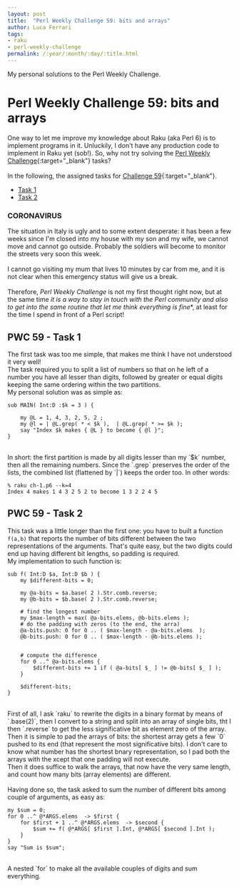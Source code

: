 ```yaml
---
layout: post
title:  "Perl Weekly Challenge 59: bits and arrays"
author: Luca Ferrari
tags:
- raku
- perl-weekly-challenge
permalink: /:year/:month/:day/:title.html
---
```

My personal solutions to the Perl Weekly Challenge.

# Perl Weekly Challenge 59: bits and arrays

One way to let me improve my knowledge about Raku (aka Perl 6) is to implement programs in it.
Unluckily, I don't have any production code to implement in Raku yet (sob!).
So, why not try solving the [Perl Weekly Challenge](https://perlweeklychallenge.org/){:target="_blank"} tasks?
<br/>
<br/>
In the following, the assigned tasks for [Challenge 59](https://perlweeklychallenge.org/blog/perl-weekly-challenge-059/){:target="_blank"}.
<br/>
- [Task 1](#task1)
- [Task 2](#task2)


### CORONAVIRUS
The situation in Italy is ugly and to some extent desperate: it has been a few weeks since I'm closed into my house with my son and my wife, we cannot move and cannot go outside. Probably the soldiers will become to monitor the streets very soon this week.
<br/>
<br/>
I cannot go visiting my mum that lives 10 minutes by car from me, and it is not clear when this emergency status will give us a break.
<br/>
<br/>
Therefore, *Perl Weekly Challenge* is not my first thought right now, but at the same time *it is a way to stay in touch with the Perl community and also to get into the same routine that let me think everything is fine**, at least for the time I spend in front of a Perl script!


<a name="task1"></a>
## PWC 59 - Task 1

The first task was too me simple, that makes me think I have not understood it very well!
<br/>
The task required you to split a list of numbers so that on he left of a number you have all lesser than digits, followed by greater or equal digits keeping the same ordering within the two partitions.
<br/>
My personal solution was as simple as:

```perl6
sub MAIN( Int:D :$k = 3 ) {

    my @L = 1, 4, 3, 2, 5, 2 ;
    my @l = | @L.grep( * < $k ),  | @L.grep( * >= $k );
    say "Index $k makes { @L } to become { @l }";
}
```

<br/>
In short: the first partition is made by all digits lesser than my `$k` number, then all the remaining numbers. Since the `.grep` preserves the order of the lists, the combined list (flattened by `|`) keeps the order too.
In other words:

```shell
% raku ch-1.p6 --k=4
Index 4 makes 1 4 3 2 5 2 to become 1 3 2 2 4 5
```


<a name="task2"></a>
## PWC 59 - Task 2


This task was a little longer than the first one: you have to built a function `f(a,b)` that reports the number of bits different between the two representations of the arguments. That's quite easy, but the two digits could end up having different bit lengths, so padding is required.
<br/>
My implementation to such function is:

```perl6
sub f( Int:D $a, Int:D $b ) {
    my $different-bits = 0;

    my @a-bits = $a.base( 2 ).Str.comb.reverse;
    my @b-bits = $b.base( 2 ).Str.comb.reverse;

    # find the longest number
    my $max-length = max( @a-bits.elems, @b-bits.elems );
    # do the padding with zeros (to the end, the arra)
    @a-bits.push: 0 for 0 .. ( $max-length - @a-bits.elems  );
    @b-bits.push: 0 for 0 .. ( $max-length - @b-bits.elems );


    # compute the difference
    for 0 ..^ @a-bits.elems {
        $different-bits += 1 if ( @a-bits[ $_ ] != @b-bits[ $_ ] );
    }

    $different-bits;
}

```


<br/>
First of all, I ask `raku` to rewrite the digits in a binary format by means of `.base(2)`, then I convert to a string and split into an array of single bits, tht I then `.reverse` to get the less significative bit as element zero of the array.
Then it is simple to pad the arrays of bits: the shortest array gets a few `0` pushed to its end (that represent the most significative bits). I don't care to know what number has the shortest bnary representation, so I pad both the arrays with the xcept that one padding will not execute.
<br/>
Then it does suffice to walk the arrays, that now have the very same length, and count how many bits (array elements) are different.
<br/>
<br/>
Having done so, the task asked to sum the number of different bits among couple of arguments, as easy as:


```perl6
my $sum = 0;
for 0 ..^ @*ARGS.elems  -> $first {
    for $first + 1 ..^ @*ARGS.elems  -> $second {
        $sum += f( @*ARGS[ $first ].Int, @*ARGS[ $second ].Int );
    }
}
say "Sum is $sum";
```

<br/>
A nested `for` to make all the available couples of digits and sum everything.
